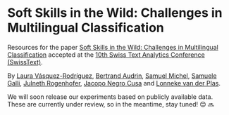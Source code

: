 # Soft Skills in the Wild: Challenges in Multilingual Classification

Resources for the paper [Soft Skills in the Wild: Challenges in Multilingual Classification](https://publications.idiap.ch/publications/show/5592) accepted at the [10th Swiss Text Analytics Conference (SwissText)](https://www.swisstext.org/call-for-papers/). 

By [Laura Vásquez-Rodríguez](https://www.linkedin.com/in/lmvasque/), [Bertrand Audrin](https://www.linkedin.com/in/bertrand-audrin/), [Samuel Michel](https://www.linkedin.com/in/sam-mchl/), [Samuele Galli](https://www.linkedin.com/in/samuele-galli/), [Julneth Rogenhofer](https://www.linkedin.com/in/julneth-rogenhofer/), [Jacopo Negro Cusa](https://www.linkedin.com/in/jacoponegrocusa/) and [Lonneke van der Plas](https://www.linkedin.com/in/lvdplas/). 

We will soon release our experiments based on publicly available data. These are currently under review, so in the meantime, stay tuned! :blush: :soon:
